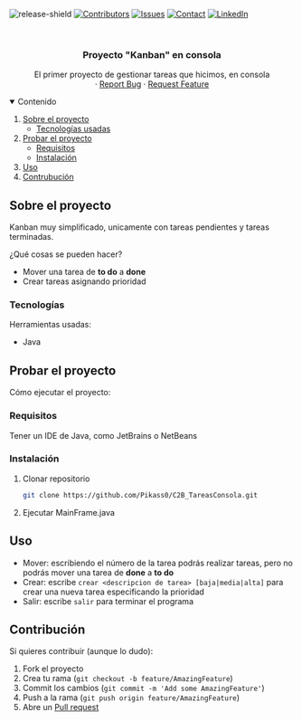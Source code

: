 <!--
*** Plantilla de readme hecha por othneildrew
-->


<!-- PROJECT SHIELDS -->
![release-shield]
[![Contributors][contributors-shield]][contributors-url] 
[![Issues][issues-shield]][issues-url]
[![Contact][discord-shield]][discord-url]
[![LinkedIn][linkedin-shield]][linkedin-url] 



<!-- PROJECT LOGO -->
<br />
<p align="center">
  <h3 align="center">Proyecto "Kanban" en consola</h3>

  <p align="center">
    El primer proyecto de gestionar tareas que hicimos, en consola
    <br />
    ·
    <a href="https://github.com/Pikass0/C2B_TareasConsola/issues">Report Bug</a>
    ·
    <a href="https://github.com/Pikass0/C2B_TareasConsola/issues">Request Feature</a>
  </p>
</p>



<!-- TABLE OF CONTENTS -->
<details open="open">
  <summary>Contenido</summary>
  <ol>
    <li>
      <a href="#sobre-el-proyecto">Sobre el proyecto</a>
      <ul>
        <li><a href="#tecnologías">Tecnologías usadas</a></li>
      </ul>
    </li>
    <li>
      <a href="#probar-el-proyecto">Probar el proyecto</a>
      <ul>
        <li><a href="#requisitos">Requisitos</a></li>
        <li><a href="#instalación">Instalación</a></li>
      </ul>
    </li>
    <li><a href="#uso">Uso</a></li>
    <li><a href="#contribución">Contrubución</a></li>
  </ol>
</details>



<!-- ABOUT THE PROJECT -->
## Sobre el proyecto


Kanban muy simplificado, unicamente con tareas pendientes y tareas terminadas.

¿Qué cosas se pueden hacer?
* Mover una tarea de **to do** a **done**
* Crear tareas asignando prioridad


### Tecnologías

Herramientas usadas:
* Java



<!-- GETTING STARTED -->
## Probar el proyecto

Cómo ejecutar el proyecto:

### Requisitos

Tener un IDE de Java, como JetBrains o NetBeans


### Instalación

1. Clonar repositorio
   ```sh
   git clone https://github.com/Pikass0/C2B_TareasConsola.git
   ```
2. Ejecutar MainFrame.java


<!-- USAGE EXAMPLES -->
## Uso

* Mover: escribiendo el número de la tarea podrás realizar tareas, pero no podrás mover una tarea de **done** a **to do**
* Crear: escribe `crear <descripcion de tarea> [baja|media|alta]` para crear una nueva tarea especificando la prioridad
* Salir: escribe `salir` para terminar el programa


<!-- CONTRIBUTING -->
## Contribución

Si quieres contribuir (aunque lo dudo):

1. Fork el proyecto
2. Crea tu rama (`git checkout -b feature/AmazingFeature`)
3. Commit los cambios (`git commit -m 'Add some AmazingFeature'`)
4. Push a la rama (`git push origin feature/AmazingFeature`)
5. Abre un [Pull request](https://github.com/Pikass0/C2B_TareasConsola/pulls)






<!-- MARKDOWN LINKS & IMAGES -->
<!-- https://www.markdownguide.org/basic-syntax/#reference-style-links -->

[release-shield]: https://img.shields.io/badge/release%20date-Nov%202020-lightgrey

[discord-shield]: https://img.shields.io/badge/chat-on%20discord-7289da.svg?style=flat&logo=discord
[discord-url]: https://www.discord.com/users/290575161869205504
[contributors-shield]: https://img.shields.io/github/contributors/Pikass0/C2B_TareasConsola?color=green
[contributors-url]: https://github.com/Pikass0/C2B_TareasConsola/graphs/contributors
[issues-shield]: https://img.shields.io/github/issues-raw/Pikass0/C2B_TareasConsola?color=orange
[issues-url]: https://github.com/Pikass0/C2B_TareasConsola/issues
[linkedin-shield]: https://img.shields.io/badge/-LinkedIn-black.svg?style=flat&logo=linkedin&color=blue
[linkedin-url]: https://www.linkedin.com/in/marcelo-toral-martínez-573735176/

